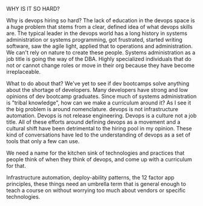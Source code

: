 WHY IS IT SO HARD?


Why is devops hiring so hard?
The lack of education in the devops space is a huge problem that stems from a clear, defined idea of what devops skills are. The typical leader in the devops world has a long history in systems administration or systems programming, got frustrated, started writing software, saw the agile light, applied that to operations and administration. We can't rely on nature to create these people. Systems administration as a job title is going the way of the DBA. Highly specialized individuals that do not or cannot change roles or move in their org because they have become irreplaceable. 

What to do about that? 
We've yet to see if dev bootcamps solve anything about the shortage of developers. Many developers have strong and low opinions of dev bootcamp graduates. Since much of systems administration is "tribal knowledge", how can we make a curriculum around it? As I see it the big problem is around nomenclature. devops is not infrastructure automation. Devops is not release engineering. Devops is a culture not a job title. All of these efforts around defining devops as a movement and a cultural shift have been detrimental to the hiring pool in my opinion. These kind of conversations have led to the understanding of devops as a set of tools that only a few can use. 

We need a name for the kitchen sink of technologies and practices that people think of when they think of devops, and come up with a curriculum for that. 

Infrastructure automation, deploy-ability patterns, the 12 factor app principles, these things need an umbrella term that is general enough to teach a course on without worrying too much about vendors or specific technologies. 

